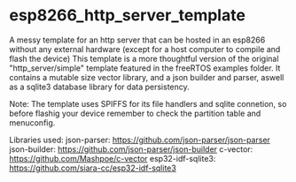 # esp8266_http_server_template
A messy template for an http server that can be hosted in an esp8266 without any external hardware (except for a host computer to compile and flash the device)
This template is a more thoughtful version of the original "http_server/simple" template featured in the freeRTOS examples folder. It contains a mutable size vector library, and a json builder and parser, aswell as a sqlite3 database library for data persistency.

Note: The template uses SPIFFS for its file handlers and sqlite connetion, so before flashig your device remember to check the partition table and menuconfig.

Libraries used:
json-parser: https://github.com/json-parser/json-parser
json-builder: https://github.com/json-parser/json-builder
c-vector: https://github.com/Mashpoe/c-vector
esp32-idf-sqlite3: https://github.com/siara-cc/esp32-idf-sqlite3
